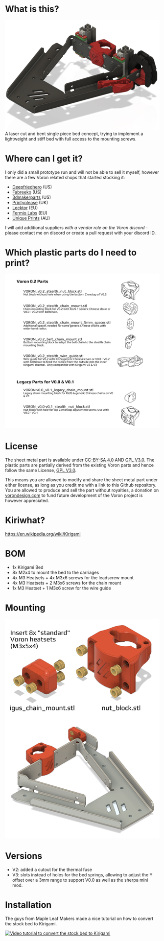# What is this?

![stealth_beta.png](Images/stealth_beta.png)
A laser cut and bent single piece bed concept, trying to implement a lightweight and stiff bed with full access to the mounting screws.

# Where can I get it? 

I only did a small prototype run and will not be able to sell it myself, however there are a few Voron related shops that started stocking it:

- [Deepfriedhero](https://dfh.fm/products/kirigami-beds?variant=43382871556318) (US) 
- [Fabreeko](https://www.fabreeko.com/products/voron-v0-1-kirigami-bed-kit-by-ldo?_pos=1&_sid=dece420eb&_ss=r&variant=43178853531903) (US)
- [3dmakerparts](https://3dmakerparts.com/products/voron-0-1-kirigami-bed) (US)
- [Printyplease](https://www.printyplease.uk/LDOKiri) (UK)
- [Lecktor](https://lecktor.com/en/v0-buildplate/905-kirigami-bed.html) (EU)
- [Fermio Labs](https://fermio.xyz/fermio-labs-gmbh/voron0-v0.1-kirigami/) (EU)
- [Unique Prints](https://uniqueprints.shop/shop/buildplate/kirigami-bed-upgrade-for-voron-v0-1/) (AU)

I will add additional suppliers _with a vendor role on the Voron discord_ - please contact me on discord or create a pull request with your discord ID.

# Which plastic parts do I need to print?
 
![stealth_beta.png](Images/parts.png)

# License

The sheet metal part is available under [CC-BY-SA 4.0](https://creativecommons.org/licenses/by-sa/4.0/) AND [GPL V3.0](https://www.gnu.org/licenses/gpl-3.0.de.html). The plastic parts are partially derived from the existing Voron parts and hence follow the same License, [GPL V3.0](https://www.gnu.org/licenses/gpl-3.0.de.html). 

This means you are allowed to modify and share the sheet metal part under either license, as long as you credit me with a link to this Github repository. You are allowed to produce and sell the part without royalties, a donation on [vorondesign.com](https://vorondesign.com) to fund future development of the Voron project is however appreciated.

# Kiriwhat?

<https://en.wikipedia.org/wiki/Kirigami>

# BOM
- 1x Kirigami Bed
- 8x M2x4 to mount the bed to the carriages
- 4x M3 Heatsets + 4x M3x6 screws for the leadscrew mount
- 4x M3 Heatsets + 2 M3x6 screws for the chain mount
- 1x M3 Heatset + 1 M3x6 screw for the wire guide

# Mounting

![stl_mounting.png](Images/stl_mounting.png)

# Versions
- V2: added a cutout for the thermal fuse
- V3: slots instead of holes for the bed springs, allowing to adjust the Y offset over a 3mm range to support V0.0 as well as the sherpa mini mod. 

# Installation
The guys from Maple Leaf Makers made a nice tutorial on how to convert the stock bed to Kirigami.

[![Video tutorial to convert the stock bed to Kirigami](https://img.youtube.com/vi/eOnNvhircn8/0.jpg)](https://www.youtube.com/watch?v=eOnNvhircn8)

